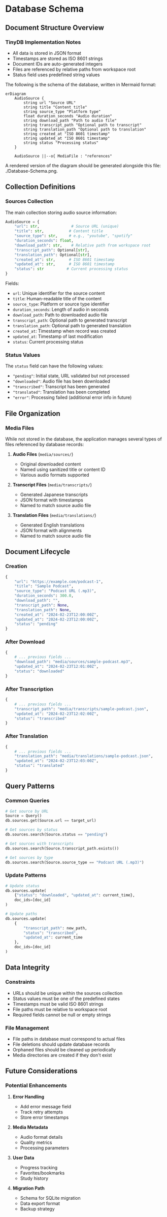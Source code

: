 # Database Schema

## Document Structure Overview

### TinyDB Implementation Notes
- All data is stored in JSON format
- Timestamps are stored as ISO 8601 strings
- Document IDs are auto-generated integers
- Files are referenced by relative paths from workspace root
- Status field uses predefined string values

The following is the schema of the database, written in Mermaid format:

```mermaid
erDiagram
    AudioSource {
        string url "Source URL"
        string title "Content title"
        string source_type "Platform type"
        float duration_seconds "Audio duration"
        string download_path "Path to audio file"
        string transcript_path "Optional path to transcript"
        string translation_path "Optional path to translation"
        string created_at "ISO 8601 timestamp"
        string updated_at "ISO 8601 timestamp"
        string status "Processing status"
    }

    AudioSource ||--o{ MediaFile : "references"
```

A rendered version of the diagram should be generated alongside this file: ./Database-Schema.png.

## Collection Definitions

### Sources Collection
The main collection storing audio source information:

```python
AudioSource = {
    "url": str,              # Source URL (unique)
    "title": str,           # Content title
    "source_type": str,     # e.g., "youtube", "spotify"
    "duration_seconds": float,
    "download_path": str,    # Relative path from workspace root
    "transcript_path": Optional[str],
    "translation_path": Optional[str],
    "created_at": str,      # ISO 8601 timestamp
    "updated_at": str,      # ISO 8601 timestamp
    "status": str          # Current processing status
}
```

Fields:
- `url`: Unique identifier for the source content
- `title`: Human-readable title of the content
- `source_type`: Platform or source type identifier
- `duration_seconds`: Length of audio in seconds
- `download_path`: Path to downloaded audio file
- `transcript_path`: Optional path to generated transcript
- `translation_path`: Optional path to generated translation
- `created_at`: Timestamp when record was created
- `updated_at`: Timestamp of last modification
- `status`: Current processing status

### Status Values
The `status` field can have the following values:
- `"pending"`: Initial state, URL validated but not processed
- `"downloaded"`: Audio file has been downloaded
- `"transcribed"`: Transcript has been generated
- `"translated"`: Translation has been completed
- `"error"`: Processing failed (additional error info in future)

## File Organization

### Media Files
While not stored in the database, the application manages several types of files referenced by database records:

1. **Audio Files** (`media/sources/`)
   - Original downloaded content
   - Named using sanitized title or content ID
   - Various audio formats supported

2. **Transcript Files** (`media/transcripts/`)
   - Generated Japanese transcripts
   - JSON format with timestamps
   - Named to match source audio file

3. **Translation Files** (`media/translations/`)
   - Generated English translations
   - JSON format with alignments
   - Named to match source audio file

## Document Lifecycle

### Creation
```python
{
    "url": "https://example.com/podcast-1",
    "title": "Sample Podcast",
    "source_type": "Podcast URL (.mp3)",
    "duration_seconds": 300.0,
    "download_path": "",
    "transcript_path": None,
    "translation_path": None,
    "created_at": "2024-02-23T12:00:00Z",
    "updated_at": "2024-02-23T12:00:00Z",
    "status": "pending"
}
```

### After Download
```python
{
    # ... previous fields ...
    "download_path": "media/sources/sample-podcast.mp3",
    "updated_at": "2024-02-23T12:01:00Z",
    "status": "downloaded"
}
```

### After Transcription
```python
{
    # ... previous fields ...
    "transcript_path": "media/transcripts/sample-podcast.json",
    "updated_at": "2024-02-23T12:02:00Z",
    "status": "transcribed"
}
```

### After Translation
```python
{
    # ... previous fields ...
    "translation_path": "media/translations/sample-podcast.json",
    "updated_at": "2024-02-23T12:03:00Z",
    "status": "translated"
}
```

## Query Patterns

### Common Queries
```python
# Get source by URL
Source = Query()
db.sources.get(Source.url == target_url)

# Get sources by status
db.sources.search(Source.status == "pending")

# Get sources with transcripts
db.sources.search(Source.transcript_path.exists())

# Get sources by type
db.sources.search(Source.source_type == "Podcast URL (.mp3)")
```

### Update Patterns
```python
# Update status
db.sources.update(
    {"status": "downloaded", "updated_at": current_time},
    doc_ids=[doc_id]
)

# Update paths
db.sources.update(
    {
        "transcript_path": new_path,
        "status": "transcribed",
        "updated_at": current_time
    },
    doc_ids=[doc_id]
)
```

## Data Integrity

### Constraints
- URLs should be unique within the sources collection
- Status values must be one of the predefined states
- Timestamps must be valid ISO 8601 strings
- File paths must be relative to workspace root
- Required fields cannot be null or empty strings

### File Management
- File paths in database must correspond to actual files
- File deletions should update database records
- Orphaned files should be cleaned up periodically
- Media directories are created if they don't exist

## Future Considerations

### Potential Enhancements
1. **Error Handling**
   - Add error message field
   - Track retry attempts
   - Store error timestamps

2. **Media Metadata**
   - Audio format details
   - Quality metrics
   - Processing parameters

3. **User Data**
   - Progress tracking
   - Favorites/bookmarks
   - Study history

4. **Migration Path**
   - Schema for SQLite migration
   - Data export format
   - Backup strategy

